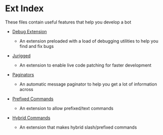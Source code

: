 # Ext Index

These files contain useful features that help you develop a bot

- [Debug Extension](debug_ext)
    - An extension preloaded with a load of debugging utilities to help you find and fix bugs

- [Jurigged](jurigged)
    - An extension to enable live code patching for faster development

- [Paginators](paginators)
    - An automatic message paginator to help you get a lot of information across

- [Prefixed Commands](prefixed_commands)
    - An extension to allow prefixed/text commands

- [Hybrid Commands](hybrid_commands)
    - An extension that makes hybrid slash/prefixed commands
